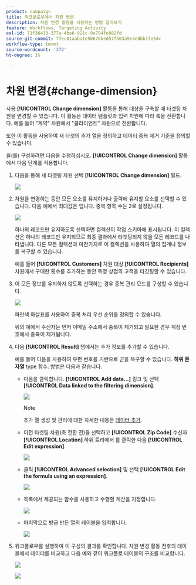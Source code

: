 ```yaml
---
product: campaign
title: 워크플로우에서 차원 변경
description: 차원 변경 활동을 사용하는 방법 알아보기
feature: Workflows, Targeting Activity
exl-id: 71f36413-377a-4be6-921c-9e794fe882fd
source-git-commit: 77ec01aaba1e50676bed57f503a9e4e8bb1fe54c
workflow-type: tm+mt
source-wordcount: '372'
ht-degree: 1%

---
```


# 차원 변경{#change-dimension}

사용 **[!UICONTROL Change dimension]** 활동을 통해 대상을 구축할 때 타겟팅 차원을 변경할 수 있습니다. 이 활동은 데이터 템플릿과 입력 차원에 따라 축을 전환합니다. 예를 들어 &quot;계약&quot; 차원에서 &quot;클라이언트&quot; 차원으로 전환합니다.

또한 이 활동을 사용하여 새 타겟의 추가 열을 정의하고 데이터 중복 제거 기준을 정의할 수 있습니다.

을(를) 구성하려면 다음을 수행하십시오. **[!UICONTROL Change dimension]** 활동에서 다음 단계를 적용합니다.

1. 다음을 통해 새 타겟팅 차원 선택 **[!UICONTROL Change dimension]** 필드.

   ![](assets/s_user_change_dimension_param1.png)

1. 차원을 변경하는 동안 모든 요소를 유지하거나 출력에 유지할 요소를 선택할 수 있습니다. 다음 예에서 최대값은 입니다. 중복 항목 수는 2로 설정됩니다.

   ![](assets/s_user_change_dimension_limit.png)

   하나의 레코드만 유지하도록 선택하면 컬렉션이 작업 스키마에 표시됩니다. 이 컬렉션은 하나의 레코드만 유지되므로 최종 결과에서 타겟팅되지 않을 모든 레코드를 나타냅니다. 다른 모든 컬렉션과 마찬가지로 이 컬렉션을 사용하여 열의 집계나 정보를 복구할 수 있습니다.

   예를 들어 **[!UICONTROL Customers]** 차원 대상 **[!UICONTROL Recipients]** 차원에서 구매한 횟수를 추가하는 동안 특정 상점의 고객을 타깃팅할 수 있습니다.

1. 이 모든 정보를 유지하지 않도록 선택하는 경우 중복 관리 모드를 구성할 수 있습니다.

   ![](assets/s_user_change_dimension_param2.png)

   파란색 화살표를 사용하여 중복 처리 우선 순위를 정의할 수 있습니다.

   위의 예에서 수신자는 먼저 이메일 주소에서 중복이 제거되고 필요한 경우 계정 번호에서 중복이 제거됩니다.

1. 다음 **[!UICONTROL Result]** 탭에서는 추가 정보를 추가할 수 있습니다.

   예를 들어 다음을 사용하여 우편 번호를 기반으로 군을 복구할 수 있습니다. **하위 문자열** type 함수. 방법은 다음과 같습니다.

   * 다음을 클릭합니다. **[!UICONTROL Add data...]** 링크 및 선택 **[!UICONTROL Data linked to the filtering dimension]**.

      ![](assets/wf_change-dimension_sample_01.png)

      >[!NOTE]
      >
      >추가 열 생성 및 관리에 대한 자세한 내용은 [데이터 추가](query.md#add-data).

   * 이전 타겟팅 차원(축 전환 전)을 선택하고 **[!UICONTROL Zip Code]** 수신자 **[!UICONTROL Location]** 하위 트리에서 를 클릭한 다음 **[!UICONTROL Edit expression]**.

      ![](assets/wf_change-dimension_sample_02.png)

   * 클릭 **[!UICONTROL Advanced selection]** 및 선택 **[!UICONTROL Edit the formula using an expression]**.

      ![](assets/wf_change-dimension_sample_03.png)

   * 목록에서 제공되는 함수를 사용하고 수행할 계산을 지정합니다.

      ![](assets/wf_change-dimension_sample_04.png)

   * 마지막으로 방금 만든 열의 레이블을 입력합니다.

      ![](assets/wf_change-dimension_sample_05.png)

1. 워크플로우를 실행하여 이 구성의 결과를 확인합니다. 차원 변경 활동 전후의 테이블에서 데이터를 비교하고 다음 예와 같이 워크플로 테이블의 구조를 비교합니다.

   ![](assets/wf_change-dimension_sample_06.png)

   ![](assets/wf_change-dimension_sample_07.png)
